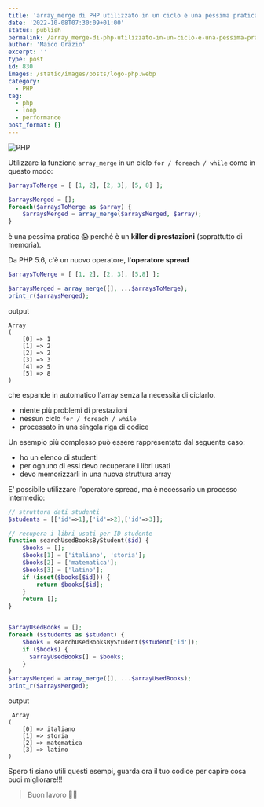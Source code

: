```yaml
---
title: 'array_merge di PHP utilizzato in un ciclo è una pessima pratica'
date: '2022-10-08T07:30:09+01:00'
status: publish
permalink: /array_merge-di-php-utilizzato-in-un-ciclo-e-una-pessima-pratica
author: 'Maico Orazio'
excerpt: ''
type: post
id: 830
images: /static/images/posts/logo-php.webp
category:
  - PHP
tag:
  - php
  - loop
  - performance
post_format: []
---
```


![PHP](/static/images/posts/logo-php.webp)

Utilizzare la funzione `array_merge` in un ciclo `for / foreach / while` come in questo modo:

```php
$arraysToMerge = [ [1, 2], [2, 3], [5, 8] ];

$arraysMerged = [];
foreach($arraysToMerge as $array) {
    $arraysMerged = array_merge($arraysMerged, $array);
}
```

è una pessima pratica 😱 perché è un **killer di prestazioni** (soprattutto di memoria).

Da PHP 5.6, c'è un nuovo operatore, l'**operatore spread**

```php
$arraysToMerge = [ [1, 2], [2, 3], [5,8] ];

$arraysMerged = array_merge([], ...$arraysToMerge);
print_r($arraysMerged);
```

output

```shell
Array
(
    [0] => 1
    [1] => 2
    [2] => 2
    [3] => 3
    [4] => 5
    [5] => 8
)
```

che espande in automatico l'array senza la necessità di ciclarlo.

- niente più problemi di prestazioni
- nessun ciclo `for / foreach / while`
- processato in una singola riga di codice

Un esempio più complesso può essere rappresentato dal seguente caso:

- ho un elenco di studenti
- per ognuno di essi devo recuperare i libri usati
- devo memorizzarli in una nuova struttura array

E' possibile utilizzare l'operatore spread, ma è necessario un processo intermedio:

```php
// struttura dati studenti
$students = [['id'=>1],['id'=>2],['id'=>3]];

// recupera i libri usati per ID studente
function searchUsedBooksByStudent($id) {
    $books = [];
    $books[1] = ['italiano', 'storia'];
    $books[2] = ['matematica'];
    $books[3] = ['latino'];
    if (isset($books[$id])) {
        return $books[$id];
    }
    return [];
}


$arrayUsedBooks = [];
foreach ($students as $student) {
    $books = searchUsedBooksByStudent($student['id']);
    if ($books) {
      $arrayUsedBooks[] = $books;
    }
}
$arraysMerged = array_merge([], ...$arrayUsedBooks);
print_r($arraysMerged);
```

output

```shell
 Array
(
    [0] => italiano
    [1] => storia
    [2] => matematica
    [3] => latino
)

```

Spero ti siano utili questi esempi, guarda ora il tuo codice per capire cosa puoi migliorare!!!

> Buon lavoro 👨‍💻
